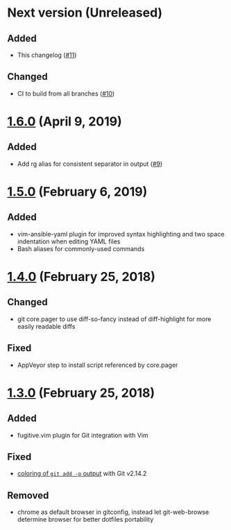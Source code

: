 # Next version (Unreleased)

## Added

- This changelog ([#11])

## Changed

- CI to build from all branches ([#10])

[#10]: https://github.com/beargle/dotfiles/pull/10
[#11]: https://github.com/beargle/dotfiles/pull/11

# [1.6.0] (April 9, 2019)

## Added

- Add rg alias for consistent separator in output ([#9])

[1.6.0]: https://github.com/beargle/dotfiles/releases/tag/1.6
[#9]: https://github.com/beargle/dotfiles/pull/9

# [1.5.0] (February 6, 2019)

## Added

- vim-ansible-yaml plugin for improved syntax highlighting and two space
  indentation when editing YAML files
- Bash aliases for commonly-used commands

[1.5.0]: https://github.com/beargle/dotfiles/releases/tag/1.5

# [1.4.0] (February 25, 2018)

## Changed

- git core.pager to use diff-so-fancy instead of diff-highlight for more
  easily readable diffs

## Fixed

- AppVeyor step to install script referenced by core.pager

[1.4.0]: https://github.com/beargle/dotfiles/releases/tag/1.4

# [1.3.0] (February 25, 2018)

## Added

- fugitive.vim plugin for Git integration with Vim

## Fixed

- [coloring of `git add -p` output] with Git v2.14.2

[coloring of `git add -p` output]: https://git-scm.com/docs/git-config#git-config-colorui

## Removed

- chrome as default browser in gitconfig, instead let git-web-browse
  determine browser for better dotfiles portability

[1.3.0]: https://github.com/beargle/dotfiles/releases/tag/1.3
